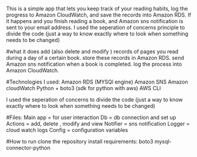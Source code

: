 This is a simple app that lets you keep track of your reading habits, log the progress to Amazon CloudWatch, and save the records into Amazon RDS. If it happens and you finish reading a book, and Amazon sns notification is sent to your email address.
I used the seperation of concerns principle to divide the code (just a way to know exactly where to look when something needs to be changed)


#what it does
add (also delete and modify ) records of pages you read during a day of a certain book.
store these records in Amazon RDS.
send Amazon sns notification when a book is completed.
log the process into Amazon CloudWatch.



#Technologies I used:
Amazon RDS (MYSQl engine)
Amazon SNS
Amazon cloudWatch
Python + boto3 (sdk for python with aws)
AWS CLI


I used the seperation of concerns to divide the code (just a way to know exactly where to look when something needs to be changed)

#Files:
Main app = for user interaction
Db = db connection and set up
Actions = add, delete , modify and view
Notifier = sns notification
Logger = cloud watch logs
Config = configuration variables

#How to run
clone the repository
install requirements:
boto3
mysql-connector-python

